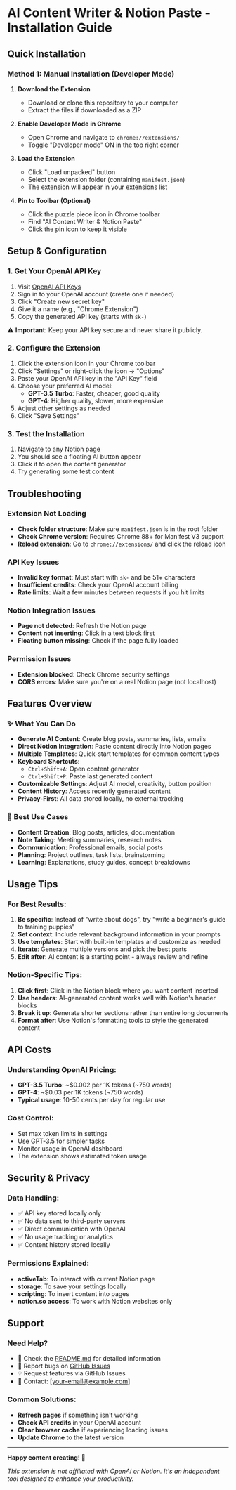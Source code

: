 # AI Content Writer & Notion Paste - Installation Guide

## Quick Installation

### Method 1: Manual Installation (Developer Mode)

1. **Download the Extension**
   - Download or clone this repository to your computer
   - Extract the files if downloaded as a ZIP

2. **Enable Developer Mode in Chrome**
   - Open Chrome and navigate to `chrome://extensions/`
   - Toggle "Developer mode" ON in the top right corner

3. **Load the Extension**
   - Click "Load unpacked" button
   - Select the extension folder (containing `manifest.json`)
   - The extension will appear in your extensions list

4. **Pin to Toolbar (Optional)**
   - Click the puzzle piece icon in Chrome toolbar
   - Find "AI Content Writer & Notion Paste"
   - Click the pin icon to keep it visible

## Setup & Configuration

### 1. Get Your OpenAI API Key

1. Visit [OpenAI API Keys](https://platform.openai.com/api-keys)
2. Sign in to your OpenAI account (create one if needed)
3. Click "Create new secret key"
4. Give it a name (e.g., "Chrome Extension")
5. Copy the generated API key (starts with `sk-`)

⚠️ **Important**: Keep your API key secure and never share it publicly.

### 2. Configure the Extension

1. Click the extension icon in your Chrome toolbar
2. Click "Settings" or right-click the icon → "Options"
3. Paste your OpenAI API key in the "API Key" field
4. Choose your preferred AI model:
   - **GPT-3.5 Turbo**: Faster, cheaper, good quality
   - **GPT-4**: Higher quality, slower, more expensive
5. Adjust other settings as needed
6. Click "Save Settings"

### 3. Test the Installation

1. Navigate to any Notion page
2. You should see a floating AI button appear
3. Click it to open the content generator
4. Try generating some test content

## Troubleshooting

### Extension Not Loading
- **Check folder structure**: Make sure `manifest.json` is in the root folder
- **Check Chrome version**: Requires Chrome 88+ for Manifest V3 support
- **Reload extension**: Go to `chrome://extensions/` and click the reload icon

### API Key Issues
- **Invalid key format**: Must start with `sk-` and be 51+ characters
- **Insufficient credits**: Check your OpenAI account billing
- **Rate limits**: Wait a few minutes between requests if you hit limits

### Notion Integration Issues
- **Page not detected**: Refresh the Notion page
- **Content not inserting**: Click in a text block first
- **Floating button missing**: Check if the page fully loaded

### Permission Issues
- **Extension blocked**: Check Chrome security settings
- **CORS errors**: Make sure you're on a real Notion page (not localhost)

## Features Overview

### ✨ What You Can Do

- **Generate AI Content**: Create blog posts, summaries, lists, emails
- **Direct Notion Integration**: Paste content directly into Notion pages
- **Multiple Templates**: Quick-start templates for common content types
- **Keyboard Shortcuts**: 
  - `Ctrl+Shift+A`: Open content generator
  - `Ctrl+Shift+P`: Paste last generated content
- **Customizable Settings**: Adjust AI model, creativity, button position
- **Content History**: Access recently generated content
- **Privacy-First**: All data stored locally, no external tracking

### 🎯 Best Use Cases

- **Content Creation**: Blog posts, articles, documentation
- **Note Taking**: Meeting summaries, research notes
- **Communication**: Professional emails, social posts
- **Planning**: Project outlines, task lists, brainstorming
- **Learning**: Explanations, study guides, concept breakdowns

## Usage Tips

### For Best Results:
1. **Be specific**: Instead of "write about dogs", try "write a beginner's guide to training puppies"
2. **Set context**: Include relevant background information in your prompts
3. **Use templates**: Start with built-in templates and customize as needed
4. **Iterate**: Generate multiple versions and pick the best parts
5. **Edit after**: AI content is a starting point - always review and refine

### Notion-Specific Tips:
1. **Click first**: Click in the Notion block where you want content inserted
2. **Use headers**: AI-generated content works well with Notion's header blocks
3. **Break it up**: Generate shorter sections rather than entire long documents
4. **Format after**: Use Notion's formatting tools to style the generated content

## API Costs

### Understanding OpenAI Pricing:
- **GPT-3.5 Turbo**: ~$0.002 per 1K tokens (~750 words)
- **GPT-4**: ~$0.03 per 1K tokens (~750 words)
- **Typical usage**: 10-50 cents per day for regular use

### Cost Control:
- Set max token limits in settings
- Use GPT-3.5 for simpler tasks
- Monitor usage in OpenAI dashboard
- The extension shows estimated token usage

## Security & Privacy

### Data Handling:
- ✅ API key stored locally only
- ✅ No data sent to third-party servers
- ✅ Direct communication with OpenAI
- ✅ No usage tracking or analytics
- ✅ Content history stored locally

### Permissions Explained:
- **activeTab**: To interact with current Notion page
- **storage**: To save your settings locally
- **scripting**: To insert content into pages
- **notion.so access**: To work with Notion websites only

## Support

### Need Help?
- 📖 Check the [README.md](README.md) for detailed information
- 🐛 Report bugs on [GitHub Issues](https://github.com/yourusername/ai-content-generator/issues)
- 💡 Request features via GitHub Issues
- 📧 Contact: [your-email@example.com]

### Common Solutions:
- **Refresh pages** if something isn't working
- **Check API credits** in your OpenAI account
- **Clear browser cache** if experiencing loading issues
- **Update Chrome** to the latest version

---

**Happy content creating! 🚀**

*This extension is not affiliated with OpenAI or Notion. It's an independent tool designed to enhance your productivity.* 
